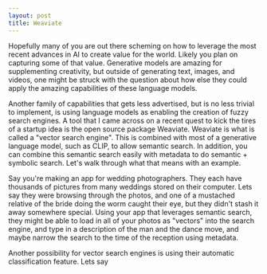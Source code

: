 ```yaml
---
layout: post
title: Weaviate
---
```


Hopefully many of you are out there scheming on how to leverage the most recent advances in AI to create value for the world. Likely you plan on capturing some of that value. Generative models are amazing for supplementing creativity, but outside of generating text, images, and videos, one might be struck with the question about how else they could apply the amazing capabilities of these language models. 

Another family of capabilities that gets less advertised, but is no less trivial to implement, is using language models as enabling the creation of fuzzy search engines. A tool that I came across on a recent quest to kick the tires of a startup idea is the open source package Weaviate. Weaviate is what is called a "vector search engine". This is combined with most of a generative language model, such as CLIP, to allow semantic search. In addition, you can combine this semantic search easily with metadata to do semantic + symbolic search. Let's walk through what that means with an example. 

Say you're making an app for wedding photographers. They each have thousands of pictures from many weddings stored on their computer. Lets say they were browsing through the photos, and one of a mustached relative of the bride doing the worm caught their eye, but they didn't stash it away somewhere special. Using your app that leverages semantic search, they might be able to load in all of your photos as "vectors" into the search engine, and type in a description of the man and the dance move, and maybe narrow the search to the time of the reception using metadata. 

Another possibility for vector search engines is using their automatic classification feature. Lets say 


